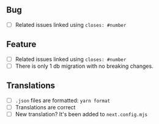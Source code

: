 <!--
Thanks for opening a PR! Your contribution is much appreciated!
-->

## Bug

- [ ] Related issues linked using `closes: #number`

## Feature

- [ ] Related issues linked using `closes: #number`
- [ ] There is only 1 db migration with no breaking changes.

## Translations

- [ ] `.json` files are formatted: `yarn format`
- [ ] Translations are correct
- [ ] New translation? It's been added to `next.config.mjs`
